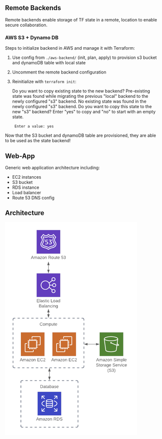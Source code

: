 ## Remote Backends
Remote backends enable storage of TF state in a remote, location to enable secure collaboration.

### AWS S3 + Dynamo DB
Steps to initialize backend in AWS and manage it with Terraform:

1. Use config from `./aws-backend/` (init, plan, apply) to provision s3 bucket and dynamoDB table with local state
2. Uncomment the remote backend configuration
3. Reinitialize with `terraform init`:

    Do you want to copy existing state to the new backend?
        Pre-existing state was found while migrating the previous "local" backend to the
        newly configured "s3" backend. No existing state was found in the newly
        configured "s3" backend. Do you want to copy this state to the new "s3"
        backend? Enter "yes" to copy and "no" to start with an empty state.

        Enter a value: yes 

Now that the S3 bucket and dynamoDB table are provisioned, they are able to be used as the state backend!

## Web-App
Generic web application architecture including:

- EC2 instances
- S3 bucket
- RDS instance
- Load balancer
- Route 53 DNS config

## Architecture
![image](./web-app/architecture.png)